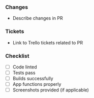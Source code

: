 ### Changes

- Describe changes in PR

### Tickets

- Link to Trello tickets related to PR

### Checklist

- [ ] Code linted
- [ ] Tests pass
- [ ] Builds successfully
- [ ] App functions properly
- [ ] Screenshots provided (if applicable)
